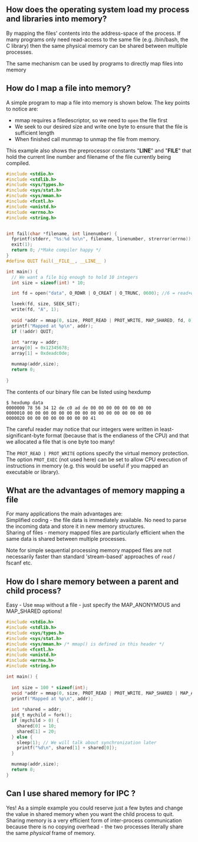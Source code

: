 ## How does the operating system load my process and libraries into memory?
By mapping the files' contents into the address-space of the process.
If many programs only need read-access to the same file (e.g. /bin/bash, the C library) then the same physical memory can be shared between multiple processes.

The same mechanism can be used by programs to directly map files into memory

## How do I map a file into memory?
A simple program to map a file into memory is shown below. The key points to notice are:
* mmap requires a filedescriptor, so we need to `open` the file first
* We seek to our desired size and write one byte to ensure that the file is sufficient length
* When finished call munmap to unmap the file from memory.

This example also shows the preprocessor constants "__LINE__" and "__FILE__" that hold the current line number and filename of the file currently being compiled.
```C
#include <stdio.h>
#include <stdlib.h>
#include <sys/types.h>
#include <sys/stat.h>
#include <sys/mman.h>
#include <fcntl.h>
#include <unistd.h>
#include <errno.h>
#include <string.h>


int fail(char *filename, int linenumber) { 
  fprintf(stderr, "%s:%d %s\n", filename, linenumber, strerror(errno)); 
  exit(1);
  return 0; /*Make compiler happy */
}
#define QUIT fail(__FILE__, __LINE__ )

int main() {
  // We want a file big enough to hold 10 integers  
  int size = sizeof(int) * 10;

  int fd = open("data", O_RDWR | O_CREAT | O_TRUNC, 0600); //6 = read+write for me!

  lseek(fd, size, SEEK_SET);
  write(fd, "A", 1);
  
  void *addr = mmap(0, size, PROT_READ | PROT_WRITE, MAP_SHARED, fd, 0);
  printf("Mapped at %p\n", addr);
  if (!addr) QUIT;
  
  int *array = addr;
  array[0] = 0x12345678;
  array[1] = 0xdeadc0de;

  munmap(addr,size);
  return 0;
  
}
```
The contents of our binary file can be listed using hexdump
```
$ hexdump data
0000000 78 56 34 12 de c0 ad de 00 00 00 00 00 00 00 00
0000010 00 00 00 00 00 00 00 00 00 00 00 00 00 00 00 00
0000020 00 00 00 00 00 00 00 00 41   
```
The careful reader may notice that our integers were written in least-significant-byte format (because that is the endianess of the CPU) and that we allocated a file that is one byte too many!

The `PROT_READ | PROT_WRITE` options specify the virtual memory protection. The option `PROT_EXEC` (not used here) can be set to allow CPU execution of instructions in memory (e.g. this would be useful if you mapped an executable or library).

## What are the advantages of memory mapping a file

For many applications the main advantages are:  
Simplified coding - the file data is immediately available. No need to parse the incoming data and store it in new memory structures.  
Sharing of files - memory mapped files are particularly efficient when the same data is shared between multiple processes.

Note for simple sequential processing memory mapped files are not necessarily faster than standard 'stream-based' approaches of `read` / fscanf etc. 

## How do I share memory between a parent and child process?

Easy -  Use `mmap` without a file - just specify the MAP_ANONYMOUS and MAP_SHARED options!

```C
#include <stdio.h>
#include <stdlib.h>
#include <sys/types.h>
#include <sys/stat.h>
#include <sys/mman.h> /* mmap() is defined in this header */
#include <fcntl.h>
#include <unistd.h>
#include <errno.h>
#include <string.h>

int main() {
  
  int size = 100 * sizeof(int);  
  void *addr = mmap(0, size, PROT_READ | PROT_WRITE, MAP_SHARED | MAP_ANONYMOUS, -1, 0);
  printf("Mapped at %p\n", addr);
  
  int *shared = addr;
  pid_t mychild = fork();
  if (mychild > 0) {
    shared[0] = 10;
    shared[1] = 20;
  } else {
    sleep(1); // We will talk about synchronization later
    printf("%d\n", shared[1] + shared[0]);
  }

  munmap(addr,size);
  return 0;
}
```

## Can I use shared memory for IPC ?

Yes! As a simple example you could reserve just a few bytes and change the value in shared memory when you want the child process to quit.
Sharing memory is a very efficient form of inter-process communication because there is no copying overhead - the two processes literally share the same _physical_ frame of memory.

